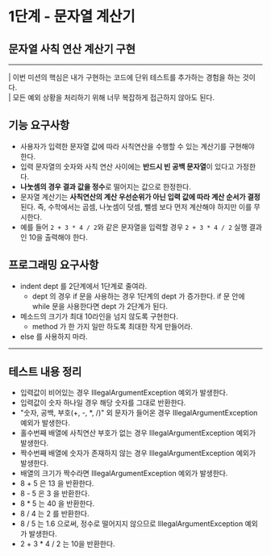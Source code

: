 # 1단계 - 문자열 계산기
## 문자열 사칙 연산 계산기 구현
* * *
| 이번 미션의 핵심은 내가 구현하는 코드에 단위 테스트를 추가하는 경험을 하는 것이다.  
| 모든 예외 상황을 처리하기 위해 너무 복잡하게 접근하지 않아도 된다.

## 기능 요구사항
- 사용자가 입력한 문자열 값에 따라 사칙연산을 수행할 수 있는 계산기를 구현해야 한다.
- 입력 문자열의 숫자와 사칙 연산 사이에는 **반드시 빈 공백 문자열**이 있다고 가정한다.
- **나눗셈의 경우 결과 값을 정수**로 떨어지는 값으로 한정한다.
- 문자열 계산기는 **사칙연산의 계산 우선순위가 아닌 입력 값에 따라 계산 순서가 결정**된다. 즉, 수학에서는 곱셈, 나눗셈이 덧셈, 뺄셈 보다 먼저 계산해야 하지만 이를 무시한다.
- 예를 들어 <code>2 + 3 * 4 / 2</code>와 같은 문자열을 입력할 경우 <code>2 + 3 * 4 / 2</code> 실행 결과인 10을 출력해야 한다.

## 프로그래밍 요구사항
- indent dept 를 2단계에서 1단계로 줄여라.
  - dept 의 경우 if 문을 사용하는 경우 1단계의 dept 가 증가한다. if 문 안에 while 문을 사용한다면 dept 가 2단계가 된다.
- 메소드의 크기가 최대 10라인을 넘지 않도록 구현한다.
  - method 가 한 가지 일만 하도록 최대한 작게 만들어라.
- else 를 사용하지 마라.

* * *
## 테스트 내용 정리
- 입력값이 비어있는 경우 IllegalArgumentException 예외가 발생한다.
- 입력값이 숫자 하나일 경우 해당 숫자를 그대로 반환한다.
- "숫자, 공백, 부호(+, -, *, /)" 외 문자가 들어온 경우 IllegalArgumentException 예외가 발생한다. 
- 홀수번째 배열에 사칙연산 부호가 없는 경우 IllegalArgumentException 예외가 발생한다.
- 짝수번째 배열에 숫자가 존재하지 않는 경우 IllegalArgumentException 예외가 발생한다.
- 배열의 크기가 짝수라면 IllegalArgumentException 예외가 발생한다.
- 8 + 5 은 13 을 반환한다.
- 8 - 5 은 3 을 반환한다.
- 8 * 5 는 40 을 반환한다.
- 8 / 4 는 2 를 반환한다.
- 8 / 5 는 1.6 으로써, 정수로 떨어지지 않으므로 IllegalArgumentException 예외가 발생한다.
- 2 + 3 * 4 / 2 는 10을 반환한다.